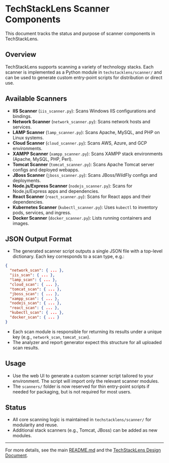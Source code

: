 # TechStackLens Scanner Components

This document tracks the status and purpose of scanner components in TechStackLens.

## Overview
TechStackLens supports scanning a variety of technology stacks. Each scanner is implemented as a Python module in `techstacklens/scanner/` and can be used to generate custom entry-point scripts for distribution or direct use.

## Available Scanners
- **IIS Scanner** (`iis_scanner.py`): Scans Windows IIS configurations and bindings.
- **Network Scanner** (`network_scanner.py`): Scans network hosts and services.
- **LAMP Scanner** (`lamp_scanner.py`): Scans Apache, MySQL, and PHP on Linux systems.
- **Cloud Scanner** (`cloud_scanner.py`): Scans AWS, Azure, and GCP environments.
- **XAMPP Scanner** (`xampp_scanner.py`): Scans XAMPP stack environments (Apache, MySQL, PHP, Perl).
- **Tomcat Scanner** (`tomcat_scanner.py`): Scans Apache Tomcat server configs and deployed webapps.
- **JBoss Scanner** (`jboss_scanner.py`): Scans JBoss/WildFly configs and deployments.
- **Node.js/Express Scanner** (`nodejs_scanner.py`): Scans for Node.js/Express apps and dependencies.
- **React Scanner** (`react_scanner.py`): Scans for React apps and their dependencies.
- **Kubernetes Scanner** (`kubectl_scanner.py`): Uses `kubectl` to inventory pods, services, and ingress.
- **Docker Scanner** (`docker_scanner.py`): Lists running containers and images.

## JSON Output Format

- The generated scanner script outputs a single JSON file with a top-level dictionary. Each key corresponds to a scan type, e.g.:

```json
{
  "network_scan": { ... },
  "iis_scan": { ... },
  "lamp_scan": { ... },
  "cloud_scan": { ... },
  "tomcat_scan": { ... },
  "jboss_scan": { ... },
  "xampp_scan": { ... },
  "nodejs_scan": { ... },
  "react_scan": { ... },
  "kubectl_scan": { ... },
  "docker_scan": { ... }
}
```
- Each scan module is responsible for returning its results under a unique key (e.g., `network_scan`, `tomcat_scan`).
- The analyzer and report generator expect this structure for all uploaded scan results.

## Usage
- Use the web UI to generate a custom scanner script tailored to your environment. The script will import only the relevant scanner modules.
- The `scanners/` folder is now reserved for thin entry-point scripts if needed for packaging, but is not required for most users.

## Status
- All core scanning logic is maintained in `techstacklens/scanner/` for modularity and reuse.
- Additional stack scanners (e.g., Tomcat, JBoss) can be added as new modules.

---
For more details, see the main [README.md](../README.md) and the [TechStackLens Design Document](../attached_assets/TechStackLens%20Design%20Document.markdown).
